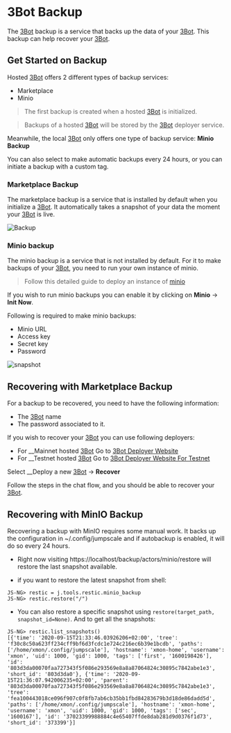 # 3Bot Backup


The [3Bot](threefold__3bot_def) backup is a service that backs up the data of your [3Bot](threefold__3bot_def). This backup can help recover your [3Bot](threefold__3bot_def). 

## Get Started on Backup

Hosted [3Bot](threefold__3bot_def) offers 2 different types of backup services:
- Marketplace
- Minio

> The first backup is created when a hosted [3Bot](threefold__3bot_def) is initialized.

> Backups of a hosted [3Bot](threefold__3bot_def) will be stored by the [3Bot](threefold__3bot_def) deployer service.

Meanwhile, the local [3Bot](threefold__3bot_def) only offers one type of backup service: __Minio Backup__

You can also select to make automatic backups every 24 hours, or you can initiate a backup with a custom tag.

### Marketplace Backup

The marketplace backup is a service that is installed by default when you initialize a [3Bot](threefold__3bot_def). It automatically takes a snapshot of your data the moment your [3Bot](threefold__3bot_def) is live.

![Backup](sdk__3bot_marketplace_backup.png  )

### Minio backup

The minio backup is a service that is not installed by default. For it to make backups of your [3Bot](threefold__3bot_def), you need to run your own instance of minio.

> Follow this detailed guide to deploy an instance of [minio](sdk__solution_storage.md)

If you wish to run minio backups you can enable it by clicking on __Minio__ -> __Init Now__.

Following is required to make minio backups:

- Minio URL
- Access key
- Secret key
- Password 

![snapshot](sdk__3bot_miniosnapshot.png  )


## Recovering with Marketplace Backup

For a backup to be recovered, you need to have the following information:
- The [3Bot](threefold__3bot_def) name
- The password associated to it.

If you wish to recover your [3Bot](threefold__3bot_def) you can use following deployers:

- For __Mainnet hosted [3Bot](threefold__3bot_def) Go to [3Bot Deployer Website](https://deploy3bot.grid.tf)
- For __Testnet hosted [3Bot](threefold__3bot_def) Go to [3Bot Deployer Website For Testnet](https://deploy3bot.testnet.grid.tf)

Select __Deploy a new [3Bot](threefold__3bot_def) -> __Recover__

Follow the steps in the chat flow, and you should be able to recover your [3Bot](threefold__3bot_def).

## Recovering with MinIO Backup

Recovering a backup with MinIO requires some manual work. It backs up the configuration in ~/.config/jumpscale and if autobackup is enabled, it will do so every 24 hours.

- Right now visiting https://localhost/backup/actors/minio/restore will restore the last snapshot available.

- if you want to restore the latest snapshot from shell:

```
JS-NG> restic = j.tools.restic.minio_backup 
JS-NG> restic.restore("/")
```
- You can also restore a specific snapshot using  `restore(target_path, snapshot_id=None)`.
And to get all the snapshots:
```
JS-NG> restic.list_snapshots()
[{'time': '2020-09-15T21:33:46.03926206+02:00', 'tree': 'f30c8c50a623ff234cff9bf6d3fcdc1e724c216ec6b39e1bcdb', 'paths': ['/home/xmon/.config/jumpscale'], 'hostname': 'xmon-home', 'username': 'xmon', 'uid': 1000, 'gid': 1000, 'tags': ['first', '1600198426'], 'id': '803d3da00070faa727343f5f086e293569e8a8a87064824c30895c7842abe1e3', 'short_id': '803d3da0'}, {'time': '2020-09-15T21:36:07.942006235+02:00', 'parent': '803d3da00070faa727343f5f086e293569e8a8a87064824c30895c7842abe1e3', 'tree': 'fea100443018ce096f907c0f8fb7ab6cb35bb1fbd84283679b3d18de86dadd5d', 'paths': ['/home/xmon/.config/jumpscale'], 'hostname': 'xmon-home', 'username': 'xmon', 'uid': 1000, 'gid': 1000, 'tags': ['sec', '1600167'], 'id': '37023399988884c4e65407ffde8dab281d9d0376f1d73', 'short_id': '373399'}]
```

